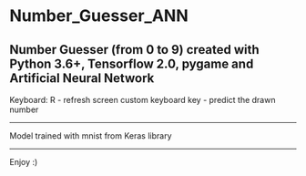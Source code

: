 # Number_Guesser_ANN

Number Guesser (from 0 to 9) created with Python 3.6+, Tensorflow 2.0, pygame and Artificial Neural Network 
---------------------------------
Keyboard:
R - refresh screen
custom keyboard key - predict the drawn number

---------------------------------
Model trained with mnist from Keras library

---------------------------------

Enjoy :) 
